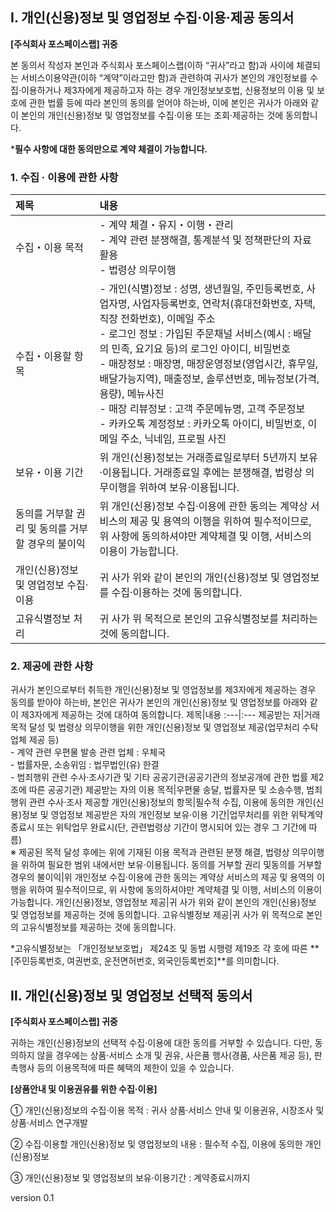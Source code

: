 ## **Ⅰ. 개인(신용)정보 및 영업정보 수집·이용·제공 동의서**

**[주식회사 포스페이스랩] 귀중**

본 동의서 작성자 본인과 주식회사 포스페이스랩(이하 “귀사”라고 함)과 사이에 체결되는 서비스이용약관(이하 “계약”이라고만 함)과 관련하여 귀사가 본인의 개인정보를 수집·이용하거나 제3자에게 제공하고자 하는 경우 개인정보보호법, 신용정보의 이용 및 보호에 관한 법률 등에 따라 본인의 동의를 얻어야 하는바, 이에 본인은 귀사가 아래와 같이 본인의 개인(신용)정보 및 영업정보를 수집·이용 또는 조회·제공하는 것에 동의합니다.

***필수 사항에 대한 동의만으로 계약 체결이 가능합니다.**

### 1. 수집 · 이용에 관한 사항
제목|내용
:---|:---
수집・이용 목적|- 계약 체결・유지・이행・관리<br>- 계약 관련 분쟁해결, 통계분석 및 정책판단의 자료활용<br>- 법령상 의무이행
수집・이용할 항목|- 개인(식별)정보 : 성명, 생년월일, 주민등록번호, 사업자명, 사업자등록번호, 연락처(휴대전화번호, 자택, 직장 전화번호), 이메일 주소<br>- 로그인 정보 : 가입된 주문채널 서비스(예시 : 배달의 민족, 요기요 등)의 로그인 아이디, 비밀번호<br>- 매장정보 : 매장명, 매장운영정보(영업시간, 휴무일, 배달가능지역), 매출정보, 솔루션번호, 메뉴정보(가격, 용량), 메뉴사진<br>- 매장 리뷰정보 : 고객 주문메뉴명, 고객 주문정보<br>- 카카오톡 계정정보 : 카카오톡 아이디, 비밀번호, 이메일 주소, 닉네임, 프로필 사진
보유・이용 기간|위 개인(신용)정보는 거래종료일로부터 5년까지 보유·이용됩니다. 거래종료일 후에는 분쟁해결, 법령상 의무이행을 위하여 보유·이용됩니다.
동의를 거부할 권리 및 동의를 거부할 경우의 불이익|위 개인(신용)정보 수집·이용에 관한 동의는 계약상 서비스의 제공 및 용역의 이행을 위하여 필수적이므로, 위 사항에 동의하셔야만 계약체결 및 이행, 서비스의 이용이 가능합니다.
개인(신용)정보 및 영업정보 수집·이용|귀 사가 위와 같이 본인의 개인(신용)정보 및 영업정보를 수집·이용하는 것에 동의합니다.
고유식별정보 처리|귀 사가 위 목적으로 본인의 고유식별정보를 처리하는 것에 동의합니다.


### 2. 제공에 관한 사항
귀사가 본인으로부터 취득한 개인(신용)정보 및 영업정보를 제3자에게 제공하는 경우 동의를 받아야 하는바, 본인은 귀사가 본인의 개인(신용)정보 및 영업정보를 아래와 같이 제3자에게 제공하는 것에 대하여 동의합니다.
제목|내용
:---|:---
제공받는 자|거래목적 달성 및 법령상 의무이행을 위한 개인(신용)정보 및 영업정보 제공(업무처리 수탁업체 제공 등)<br>- 계약 관련 우편물 발송 관련 업체 : 우체국<br>- 법률자문, 소송위임 : 법무법인(유) 한결<br>- 범죄행위 관련 수사·조사기관 및 기타 공공기관(공공기관의 정보공개에 관한 법률 제2조에 따른 공공기관)
제공받는 자의 이용 목적|우편물 송달, 법률자문 및 소송수행, 범죄행위 관련 수사·조사
제공할 개인(신용)정보의 항목|필수적 수집, 이용에 동의한 개인(신용)정보 및 영업정보
제공받은 자의 개인정보 보유·이용 기간|업무처리를 위한 위탁계약 종료시 또는 위탁업무 완료시(단, 관련법령상 기간이 명시되어 있는 경우 그 기간에 따름)<br>※ 제공된 목적 달성 후에는 위에 기재된 이용 목적과 관련된 분쟁 해결, 법령상 의무이행을 위하여 필요한 범위 내에서만 보유·이용됩니다.
동의를 거부할 권리 및동의를 거부할 경우의  불이익|위 개인정보 수집·이용에 관한 동의는 계약상 서비스의 제공 및 용역의 이행을 위하여 필수적이므로, 위 사항에 동의하셔야만 계약체결 및 이행, 서비스의 이용이 가능합니다.
개인(신용)정보, 영업정보 제공|귀 사가 위와 같이 본인의 개인(신용)정보 및 영업정보를 제공하는 것에 동의합니다.
고유식별정보 제공|귀 사가 위 목적으로 본인의 고유식별정보를 제공하는 것에 동의합니다.


  *고유식별정보는 「개인정보보호법」 제24조 및 동법 시행령 제19조 각 호에 따른 **[주민등록번호, 여권번호, 운전면허번호, 외국인등록번호]**를 의미합니다.


## **Ⅱ. 개인(신용)정보 및 영업정보 선택적 동의서**

**[주식회사 포스페이스랩] 귀중**

귀하는 개인(신용)정보의 선택적 수집·이용에 대한 동의를 거부할 수 있습니다. 다만, 동의하지 않을 경우에는 상품·서비스 소개 및 권유, 사은품 행사(경품, 사은품 제공 등), 판촉행사 등의 이용목적에 따른 혜택의 제한이 있을 수 있습니다.

**[상품안내 및 이용권유를 위한 수집·이용]**

① 개인(신용)정보의 수집·이용 목적 : 귀사 상품·서비스 안내 및 이용권유, 시장조사 및 상품·서비스 연구개발

② 수집·이용할 개인(신용)정보 및 영업정보의 내용 : 필수적 수집, 이용에 동의한 개인(신용)정보

③ 개인(신용)정보 및 영업정보의 보유·이용기간 : 계약종료시까지

<div>
version 0.1
</div>